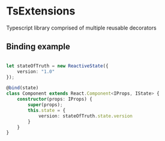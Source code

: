 # TsExtensions
Typescript library comprised of multiple reusable decorators

## Binding example

```typescript

let stateOfTruth = new ReactiveState({
    version: "1.0"
});

@bind(state)
class Component extends React.Component<IProps, IState> {
    constructor(props: IProps) {
        super(props);
        this.state = {
            version: stateOfTruth.state.version
        }
    }
}

```
